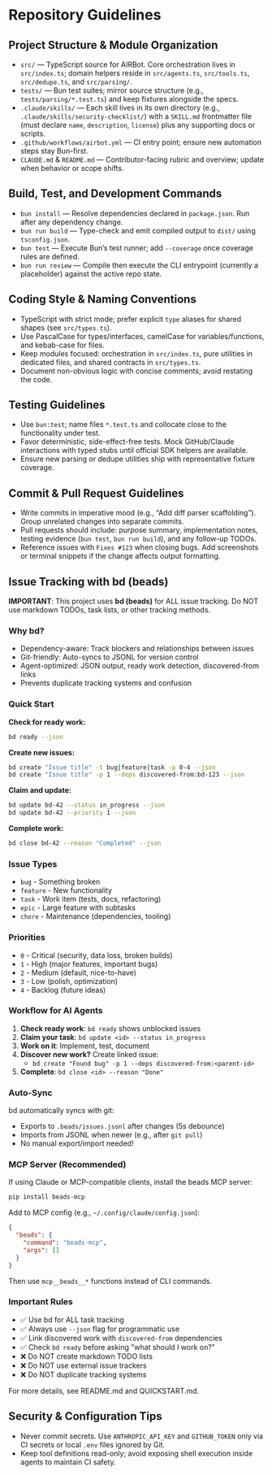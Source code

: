# Repository Guidelines

## Project Structure & Module Organization
- `src/` — TypeScript source for AIRBot. Core orchestration lives in `src/index.ts`; domain helpers reside in `src/agents.ts`, `src/tools.ts`, `src/dedupe.ts`, and `src/parsing/`.
- `tests/` — Bun test suites; mirror source structure (e.g., `tests/parsing/*.test.ts`) and keep fixtures alongside the specs.
- `.claude/skills/` — Each skill lives in its own directory (e.g., `.claude/skills/security-checklist/`) with a `SKILL.md` frontmatter file (must declare `name`, `description`, `license`) plus any supporting docs or scripts.
- `.github/workflows/airbot.yml` — CI entry point; ensure new automation steps stay Bun-first.
- `CLAUDE.md` & `README.md` — Contributor-facing rubric and overview; update when behavior or scope shifts.

## Build, Test, and Development Commands
- `bun install` — Resolve dependencies declared in `package.json`. Run after any dependency change.
- `bun run build` — Type-check and emit compiled output to `dist/` using `tsconfig.json`.
- `bun test` — Execute Bun’s test runner; add `--coverage` once coverage rules are defined.
- `bun run review` — Compile then execute the CLI entrypoint (currently a placeholder) against the active repo state.

## Coding Style & Naming Conventions
- TypeScript with strict mode; prefer explicit `type` aliases for shared shapes (see `src/types.ts`).
- Use PascalCase for types/interfaces, camelCase for variables/functions, and kebab-case for files.
- Keep modules focused: orchestration in `src/index.ts`, pure utilities in dedicated files, and shared contracts in `src/types.ts`.
- Document non-obvious logic with concise comments; avoid restating the code.

## Testing Guidelines
- Use `bun:test`; name files `*.test.ts` and collocate close to the functionality under test.
- Favor deterministic, side-effect-free tests. Mock GitHub/Claude interactions with typed stubs until official SDK helpers are available.
- Ensure new parsing or dedupe utilities ship with representative fixture coverage.

## Commit & Pull Request Guidelines
- Write commits in imperative mood (e.g., “Add diff parser scaffolding”). Group unrelated changes into separate commits.
- Pull requests should include: purpose summary, implementation notes, testing evidence (`bun test`, `bun run build`), and any follow-up TODOs.
- Reference issues with `Fixes #123` when closing bugs. Add screenshots or terminal snippets if the change affects output formatting.

## Issue Tracking with bd (beads)

**IMPORTANT**: This project uses **bd (beads)** for ALL issue tracking. Do NOT use markdown TODOs, task lists, or other tracking methods.

### Why bd?

- Dependency-aware: Track blockers and relationships between issues
- Git-friendly: Auto-syncs to JSONL for version control
- Agent-optimized: JSON output, ready work detection, discovered-from links
- Prevents duplicate tracking systems and confusion

### Quick Start

**Check for ready work:**
```bash
bd ready --json
```

**Create new issues:**
```bash
bd create "Issue title" -t bug|feature|task -p 0-4 --json
bd create "Issue title" -p 1 --deps discovered-from:bd-123 --json
```

**Claim and update:**
```bash
bd update bd-42 --status in_progress --json
bd update bd-42 --priority 1 --json
```

**Complete work:**
```bash
bd close bd-42 --reason "Completed" --json
```

### Issue Types

- `bug` - Something broken
- `feature` - New functionality
- `task` - Work item (tests, docs, refactoring)
- `epic` - Large feature with subtasks
- `chore` - Maintenance (dependencies, tooling)

### Priorities

- `0` - Critical (security, data loss, broken builds)
- `1` - High (major features, important bugs)
- `2` - Medium (default, nice-to-have)
- `3` - Low (polish, optimization)
- `4` - Backlog (future ideas)

### Workflow for AI Agents

1. **Check ready work**: `bd ready` shows unblocked issues
2. **Claim your task**: `bd update <id> --status in_progress`
3. **Work on it**: Implement, test, document
4. **Discover new work?** Create linked issue:
   - `bd create "Found bug" -p 1 --deps discovered-from:<parent-id>`
5. **Complete**: `bd close <id> --reason "Done"`

### Auto-Sync

bd automatically syncs with git:
- Exports to `.beads/issues.jsonl` after changes (5s debounce)
- Imports from JSONL when newer (e.g., after `git pull`)
- No manual export/import needed!

### MCP Server (Recommended)

If using Claude or MCP-compatible clients, install the beads MCP server:

```bash
pip install beads-mcp
```

Add to MCP config (e.g., `~/.config/claude/config.json`):
```json
{
  "beads": {
    "command": "beads-mcp",
    "args": []
  }
}
```

Then use `mcp__beads__*` functions instead of CLI commands.

### Important Rules

- ✅ Use bd for ALL task tracking
- ✅ Always use `--json` flag for programmatic use
- ✅ Link discovered work with `discovered-from` dependencies
- ✅ Check `bd ready` before asking "what should I work on?"
- ❌ Do NOT create markdown TODO lists
- ❌ Do NOT use external issue trackers
- ❌ Do NOT duplicate tracking systems

For more details, see README.md and QUICKSTART.md.

## Security & Configuration Tips
- Never commit secrets. Use `ANTHROPIC_API_KEY` and `GITHUB_TOKEN` only via CI secrets or local `.env` files ignored by Git.
- Keep tool definitions read-only; avoid exposing shell execution inside agents to maintain CI safety.
